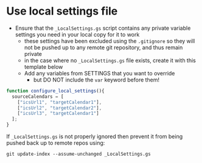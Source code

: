 # Use local settings file

* Ensure that the ` _LocalSettings.gs ` script contains any private variable settings you need in your local copy for it to work
	* these settings have been excluded using the ` .gitignore ` so they will not be pushed up to any remote git repository, and thus remain private
	* in the case where no ` _LocalSettings.gs ` file exists, create it with this template below
	* Add any variables from SETTINGS that you want to override
		* but DO NOT include the `var` keyword before them!  


```js
function configure_local_settings(){
  sourceCalendars = [
    ["icsUrl1", "targetCalendar1"],
    ["icsUrl2", "targetCalendar2"],
    ["icsUrl3", "targetCalendar1"]
  ];
}
```

If `_LocalSettings.gs` is not properly ignored then prevent it from being pushed back up to remote repos using:

```
git update-index --assume-unchanged _LocalSettings.gs
```

